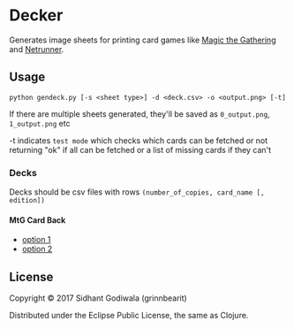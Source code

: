 # Decker

Generates image sheets for printing card games like [Magic the Gathering](http://magic.wizards.com/) and [Netrunner](https://www.fantasyflightgames.com/en/products/android-netrunner-the-card-game/).

## Usage

`python gendeck.py [-s <sheet type>] -d <deck.csv> -o <output.png> [-t]`


If there are multiple sheets generated, they'll be saved as `0_output.png`, `1_output.png` etc

-t indicates `test mode` which checks which cards can be fetched or not returning "ok" if all
can be fetched or a list of missing cards if they can't

### Decks

Decks should be csv files with rows `(number_of_copies, card_name [, edition])`

#### MtG Card Back
* [option 1](https://www.slightlymagic.net/forum/download/file.php?id=11045&mode=view)
* [option 2](https://i.imgur.com/P7qYTcI.png)

## License

Copyright © 2017 Sidhant Godiwala (grinnbearit)

Distributed under the Eclipse Public License, the same as Clojure.
